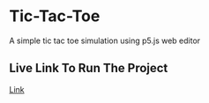 # Tic-Tac-Toe
A simple tic tac toe simulation using p5.js web editor 
<h2>Live Link To Run The Project</h2>
<a href="https://editor.p5js.org/tanyachanchalani/sketches/JmtTqqE4g">Link</a>
